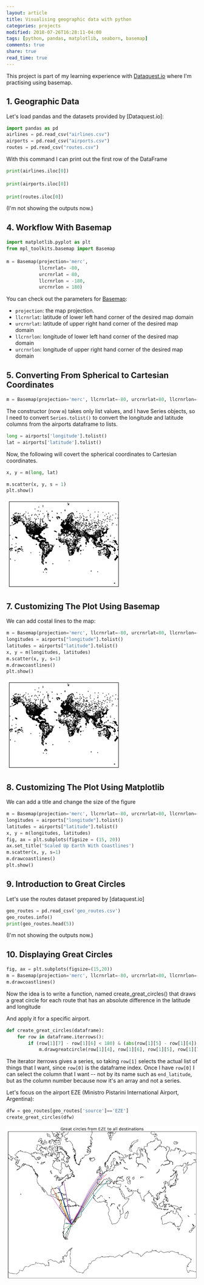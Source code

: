 ```yaml
---
layout: article
title: Visualising geographic data with python
categories: projects
modified: 2018-07-26T16:28:11-04:00
tags: [python, pandas, matplotlib, seaborn, basemap]
comments: true
share: true
read_time: true
---
```


This project is part of my learning experience with [Dataquest.io]() where I'm practising using basemap.

## 1. Geographic Data ##

Let's load pandas and the datasets provided by [Dataquest.io]:

```python
import pandas as pd
airlines = pd.read_csv("airlines.csv")
airports = pd.read_csv("airports.csv")
routes = pd.read_csv("routes.csv")
```

With this command I can print out the first row of the DataFrame

```python
print(airlines.iloc[0])

print(airports.iloc[0])

print(routes.iloc[0])
```
(I'm not showing the outputs now.)


## 4. Workflow With Basemap

```python
import matplotlib.pyplot as plt
from mpl_toolkits.basemap import Basemap

m = Basemap(projection='merc',
            llcrnrlat= -80,
            urcrnrlat = 80,
            llcrnrlon = -180,
            urcrnrlon = 180)
```

You can check out the parameters for [Basemap](https://matplotlib.org/basemap/api/basemap_api.html#mpl_toolkits.basemap.Basemap):

- `projection`: the map projection.
- `llcrnrlat`: latitude of lower left hand corner of the desired map domain
- `urcrnrlat`: latitude of upper right hand corner of the desired map domain
- `llcrnrlon`: longitude of lower left hand corner of the desired map domain
- `urcrnrlon`: longitude of upper right hand corner of the desired map domain

## 5. Converting From Spherical to Cartesian Coordinates ##
```python
m = Basemap(projection='merc', llcrnrlat=-80, urcrnrlat=80, llcrnrlon=-180, urcrnrlon=180)
```
The constructor (now `m`) takes only  list values, and I have Series objects, so I need to convert `Series.tolist()` to convert the longitude and latitude columns from the airports dataframe to lists.

```python
long = airports['longitude'].tolist()
lat = airports['latitude'].tolist()
```
Now, the following will covert the spherical coordinates to Cartesian coordinates.

```python
x, y = m(long, lat)
```

```python
m.scatter(x, y, s = 1)
plt.show()
```

![png](/images/2018-07-26-image_0.png)


## 7. Customizing The Plot Using Basemap ##

We can add costal lines to the map:
```python
m = Basemap(projection='merc', llcrnrlat=-80, urcrnrlat=80, llcrnrlon=-180, urcrnrlon=180)
longitudes = airports["longitude"].tolist()
latitudes = airports["latitude"].tolist()
x, y = m(longitudes, latitudes)
m.scatter(x, y, s=1)
m.drawcoastlines()
plt.show()
```
![png](/images/2018-07-26-image_1.png)


## 8. Customizing The Plot Using Matplotlib ##

We can add a title and change the size of the figure

```python
m = Basemap(projection='merc', llcrnrlat=-80, urcrnrlat=80, llcrnrlon=-180, urcrnrlon=180)
longitudes = airports["longitude"].tolist()
latitudes = airports["latitude"].tolist()
x, y = m(longitudes, latitudes)
fig, ax = plt.subplots(figsize = (15, 20))
ax.set_title('Scaled Up Earth With Coastlines')
m.scatter(x, y, s=1)
m.drawcoastlines()
plt.show()
```



## 9. Introduction to Great Circles ##

Let's use the routes dataset prepared by [dataquest.io]

```python
geo_routes = pd.read_csv('geo_routes.csv')
geo_routes.info()
print(geo_routes.head(5))
```
(I'm not showing the outputs now.)


## 10. Displaying Great Circles ##
```python
fig, ax = plt.subplots(figsize=(15,20))
m = Basemap(projection='merc', llcrnrlat=-80, urcrnrlat=80, llcrnrlon=-180, urcrnrlon=180)
m.drawcoastlines()
```

Now the idea is to write a function, named create_great_circles() that draws a great circle for each route that has an absolute difference in the latitude and longitude

And apply it for a specific airport.


```python
def create_great_circles(dataframe):
    for row in dataframe.iterrows():
        if (row[1][7] - row[1][6] < 180) & (abs(row[1][5] - row[1][4]) < 180):
            m.drawgreatcircle(row[1][4], row[1][6], row[1][5], row[1][7])
```

The iterator iterrows gives a series, so taking `row[1]` selects the actual list of things that I want, since `row[0]` is the dataframe index. Once I have `row[0]` I can select the column that I want -- not by its name such as `end_latitude`, but as the column number because now it's an array and not a series.

Let's focus on the airport EZE (Ministro Pistarini International Airport, Argentina):

```python
dfw = geo_routes[geo_routes['source']=='EZE']
create_great_circles(dfw)
```

![png](/images/2018-07-26-image_EZE.png)


